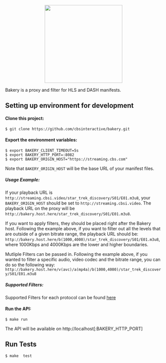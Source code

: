 <p align="center">
  <img width="250" src="http://flv.io/bakery-logo.svg">
</p>


Bakery is a proxy and filter for HLS and DASH manifests.

## Setting up environment for development

#### Clone this project:

    $ git clone https://github.com/cbsinteractive/bakery.git

#### Export the environment variables:

    $ export BAKERY_CLIENT_TIMEOUT=5s 
    $ export BAKERY_HTTP_PORT=:8082
    $ export BAKERY_ORIGIN_HOST="https://streaming.cbs.com" 

Note that `BAKERY_ORIGIN_HOST` will be the base URL of your manifest files.

##### Usage Example:

If your playback URL is `http://streaming.cbsi.video/star_trek_discovery/S01/E01.m3u8`, your `BAKERY_ORIGIN_HOST` should be set to `http://streaming.cbsi.video`. The playback URL on the proxy will be `http://bakery.host.here/star_trek_discovery/S01/E01.m3u8`. 

If you want to apply filters, they should be placed right after the Bakery host. Following the example above, if you want to filter out all the levels that are outside of a given bitrate range, the playback URL should be: `http://bakery.host.here/b(1000,4000)/star_trek_discovery/S01/E01.m3u8`, where 1000Kbps and 4000Kbps are the lower and higher boundaries.

Mutliple Filters can be passed in. Following the example above, if you wanted to filter a specific audio, video codec and the bitrate range, you can do so the following way:
`http://bakery.host.here/v(avc)/a(mp4a)/b(1000,4000)/star_trek_discovery/S01/E01.m3u8`


##### Supported Filters: 
Supported Filters for each protocol can be found [here](api.md)

#### Run the API:

    $ make run

The API will be available on http://localhost[:BAKERY_HTTP_PORT]

## Run Tests

    $ make  test
